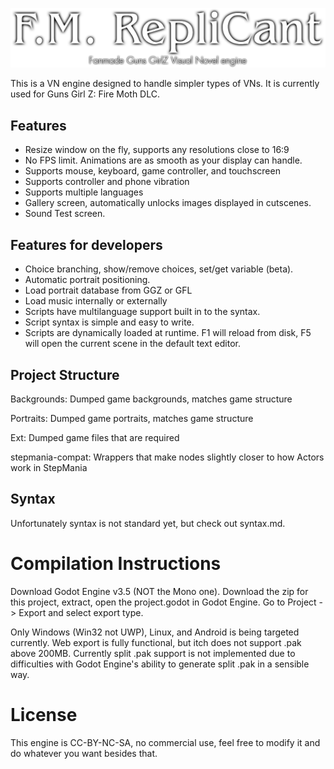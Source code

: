![F.M. RepliCant](https://github.com/946923759/replicant/blob/main/FM%20RepliCant%20Logo.png?raw=true)

This is a VN engine designed to handle simpler types of VNs. It is currently used for Guns Girl Z: Fire Moth DLC.

## Features
- Resize window on the fly, supports any resolutions close to 16:9
- No FPS limit. Animations are as smooth as your display can handle.
- Supports mouse, keyboard, game controller, and touchscreen
- Supports controller and phone vibration
- Supports multiple languages
- Gallery screen, automatically unlocks images displayed in cutscenes.
- Sound Test screen.

## Features for developers
- Choice branching, show/remove choices, set/get variable (beta).
- Automatic portrait positioning.
- Load portrait database from GGZ or GFL
- Load music internally or externally
- Scripts have multilanguage support built in to the syntax.
- Script syntax is simple and easy to write.
- Scripts are dynamically loaded at runtime. F1 will reload from disk, F5 will open the current scene in the default text editor.


## Project Structure
Backgrounds: Dumped game backgrounds, matches game structure

Portraits: Dumped game portraits, matches game structure

Ext: Dumped game files that are required

stepmania-compat: Wrappers that make nodes slightly closer to how Actors work in StepMania

## Syntax
Unfortunately syntax is not standard yet, but check out syntax.md.


# Compilation Instructions
Download Godot Engine v3.5 (NOT the Mono one). Download the zip for this project, extract, open the project.godot in Godot Engine. Go to Project -> Export and select export type.

Only Windows (Win32 not UWP), Linux, and Android is being targeted currently. Web export is fully functional, but itch does not support .pak above 200MB. Currently split .pak support is not implemented due to difficulties with Godot Engine's ability to generate split .pak in a sensible way.

# License

This engine is CC-BY-NC-SA, no commercial use, feel free to modify it and do whatever you want besides that.
